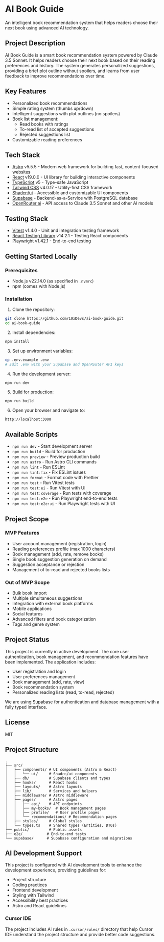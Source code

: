# AI Book Guide  

An intelligent book recommendation system that helps readers choose their next book using advanced AI technology.

## Project Description

AI Book Guide is a smart book recommendation system powered by Claude 3.5 Sonnet. It helps readers choose their next book based on their reading preferences and history. The system generates personalized suggestions, providing a brief plot outline without spoilers, and learns from user feedback to improve recommendations over time.

## Key Features
- Personalized book recommendations
- Simple rating system (thumbs up/down)
- Intelligent suggestions with plot outlines (no spoilers)
- Book list management:
  - Read books with ratings
  - To-read list of accepted suggestions
  - Rejected suggestions list
- Customizable reading preferences

## Tech Stack
- [Astro](https://astro.build/) v5.5.5 - Modern web framework for building fast, content-focused websites
- [React](https://react.dev/) v19.0.0 - UI library for building interactive components
- [TypeScript](https://www.typescriptlang.org/) v5 - Type-safe JavaScript
- [Tailwind CSS](https://tailwindcss.com/) v4.0.17 - Utility-first CSS framework
- [Shadcn/ui](https://ui.shadcn.com/) - Accessible and customizable UI components
- [Supabase](https://supabase.io/) - Backend-as-a-Service with PostgreSQL database
- [OpenRouter.ai](https://openrouter.ai/) - API access to Claude 3.5 Sonnet and other AI models

## Testing Stack
- [Vitest](https://vitest.dev/) v1.4.0 - Unit and integration testing framework
- [React Testing Library](https://testing-library.com/docs/react-testing-library/intro/) v14.2.1 - Testing React components
- [Playwright](https://playwright.dev/) v1.42.1 - End-to-end testing

## Getting Started Locally

### Prerequisites
- Node.js v22.14.0 (as specified in `.nvmrc`)
- npm (comes with Node.js)

### Installation

1. Clone the repository:
```bash
git clone https://github.com/10xDevs/ai-book-guide.git
cd ai-book-guide
```

2. Install dependencies:
```bash
npm install
```

3. Set up environment variables:
```bash
cp .env.example .env
# Edit .env with your Supabase and OpenRouter API keys
```

4. Run the development server:
```bash
npm run dev
```

5. Build for production:
```bash
npm run build
```

6. Open your browser and navigate to:
```
http://localhost:3000
```

## Available Scripts

- `npm run dev` - Start development server
- `npm run build` - Build for production
- `npm run preview` - Preview production build
- `npm run astro` - Run Astro CLI commands
- `npm run lint` - Run ESLint
- `npm run lint:fix` - Fix ESLint issues
- `npm run format` - Format code with Prettier
- `npm run test` - Run Vitest tests
- `npm run test:ui` - Run Vitest with UI
- `npm run test:coverage` - Run tests with coverage
- `npm run test:e2e` - Run Playwright end-to-end tests
- `npm run test:e2e:ui` - Run Playwright tests with UI

## Project Scope

### MVP Features
- User account management (registration, login)
- Reading preferences profile (max 1000 characters)
- Book management (add, rate, remove books)
- Single book suggestion generation on demand
- Suggestion acceptance or rejection
- Management of to-read and rejected books lists

### Out of MVP Scope
- Bulk book import
- Multiple simultaneous suggestions
- Integration with external book platforms
- Mobile applications
- Social features
- Advanced filters and book categorization
- Tags and genre system

## Project Status

This project is currently in active development. The core user authentication, book management, and recommendation features have been implemented. The application includes:

- User registration and login
- User preferences management
- Book management (add, rate, view)
- Book recommendation system
- Personalized reading lists (read, to-read, rejected)

We are using Supabase for authentication and database management with a fully typed interface.

## License

MIT

## Project Structure

```
.
├── src/
│   ├── components/ # UI components (Astro & React)
│   │   └── ui/     # Shadcn/ui components
│   ├── db/         # Supabase clients and types
│   ├── hooks/      # React hooks
│   ├── layouts/    # Astro layouts
│   ├── lib/        # Services and helpers
│   ├── middleware/ # Astro middleware
│   ├── pages/      # Astro pages
│   │   ├── api/    # API endpoints
│   │   ├── my-books/  # Book management pages
│   │   ├── profile/   # User profile pages
│   │   └── recommendations/ # Recommendation pages
│   ├── styles/     # Global styles
│   └── types.ts    # Shared types (Entities, DTOs)
├── public/         # Public assets
├── e2e/           # End-to-end tests
└── supabase/      # Supabase configuration and migrations
```

## AI Development Support

This project is configured with AI development tools to enhance the development experience, providing guidelines for:

- Project structure
- Coding practices
- Frontend development
- Styling with Tailwind
- Accessibility best practices
- Astro and React guidelines

### Cursor IDE

The project includes AI rules in `.cursor/rules/` directory that help Cursor IDE understand the project structure and provide better code suggestions.
